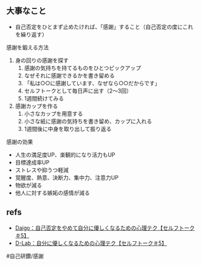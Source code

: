
## 大事なこと

- 自己否定をひとまず止めたければ、「感謝」すること（自己否定の度にこれを繰り返す）

感謝を鍛える方法
1. 身の回りの感謝を探す
	1. 感謝の気持ちを持てるものをひとつピックアップ
	2. なぜそれに感謝できるかを書き留める
	3. 「私は○○に感謝しています、なぜなら○○だからです」
	4. セルフトークとして毎日声に出す（2～3回）
	5. 1週間続けてみる
2. 感謝カップを作る
	1. 小さなカップを用意する
	2. 小さな紙に感謝の気持ちを書き留め、カップに入れる
	3. 1週間後に中身を取り出して振り返る

感謝の効果
- 人生の満足度UP、楽観的になり活力もUP
- 目標達成率UP
- ストレスや抑うつ軽減
- 覚醒度、熱意、決断力、集中力、注意力UP
- 物欲が減る
- 他人に対する嫉妬の感情が減る


## refs

- [Daigo：自己否定をやめて自分に優しくなるための心理テク【セルフトーク＃5】](https://www.youtube.com/watch?v=LNIK2AE2Vj4)
- [D-Lab：自分に優しくなるための心理テク【セルフトーク＃5】](https://daigovideolab.jp/play/Pj2T0b8v1CdaT1pAbZS3)

#自己研鑽/感謝
